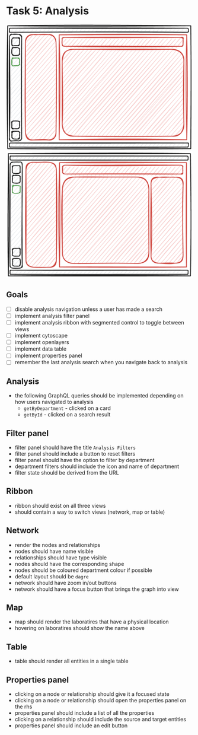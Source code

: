# Task 5: Analysis

![sketch of the analysis page](/tasks/assets/task5a.png)
![sketch of the analysis page with the properties panel open](/tasks/assets/task5b.png)

## Goals

- [ ] disable analysis navigation unless a user has made a search
- [ ] implement analysis filter panel
- [ ] implement analysis ribbon with segmented control to toggle between views
- [ ] implement cytoscape
- [ ] implement openlayers
- [ ] implement data table
- [ ] implement properties panel
- [ ] remember the last analysis search when you navigate back to analysis

## Analysis

- the following GraphQL queries should be implemented depending on how users navigated to analysis
  - `getByDepartment` - clicked on a card
  - `getById` - clicked on a search result

## Filter panel

- filter panel should have the title `Analysis Filters`
- filter panel should include a button to reset filters
- filter panel should have the option to filter by department
- department filters should include the icon and name of department
- filter state should be derived from the URL

## Ribbon

- ribbon should exist on all three views
- should contain a way to switch views (network, map or table)

## Network

- render the nodes and relationships
- nodes should have name visible
- relationships should have type visible
- nodes should have the corresponding shape
- nodes should be coloured department colour if possible
- default layout should be `dagre`
- network should have zoom in/out buttons
- network should have a focus button that brings the graph into view

## Map

- map should render the laboratires that have a physical location
- hovering on laboratires should show the name above

## Table

- table should render all entities in a single table

## Properties panel

- clicking on a node or relationship should give it a focused state
- clicking on a node or relationship should open the properties panel on the rhs
- properties panel should include a list of all the properties
- clicking on a relationship should include the source and target entities
- properties panel should include an edit button
